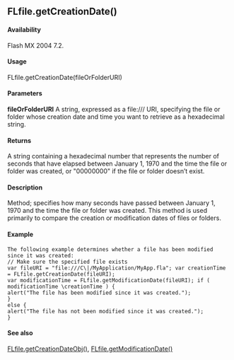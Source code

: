 ## FLfile.getCreationDate()

#### Availability

Flash MX 2004 7.2.

#### Usage

FLfile.getCreationDate(fileOrFolderURI)

#### Parameters

**fileOrFolderURI** A string, expressed as a file:/// URI, specifying the file or folder whose creation date and time you want to retrieve as a hexadecimal string.

#### Returns

A string containing a hexadecimal number that represents the number of seconds that have elapsed between January 1, 1970 and the time the file or folder was created, or "00000000" if the file or folder doesn’t exist.

#### Description

Method; specifies how many seconds have passed between January 1, 1970 and the time the file or folder was created. This method is used primarily to compare the creation or modification dates of files or folders.

#### Example

```
The following example determines whether a file has been modified since it was created:
// Make sure the specified file exists
var fileURI = "file:///C\|/MyApplication/MyApp.fla"; var creationTime = FLfile.getCreationDate(fileURI);
var modificationTime = FLfile.getModificationDate(fileURI); if ( modificationTime \creationTime ) {
alert("The file has been modified since it was created.");
}
else {
alert("The file has not been modified since it was created.");
}

```
#### See also

[FLfile.getCreationDateObj()](#FLfile.getCreationDateObj()), [FLfile.getModificationDate()](#_bookmark567)

<span id="FLfile.getCreationDateObj()" class="anchor"></span>
